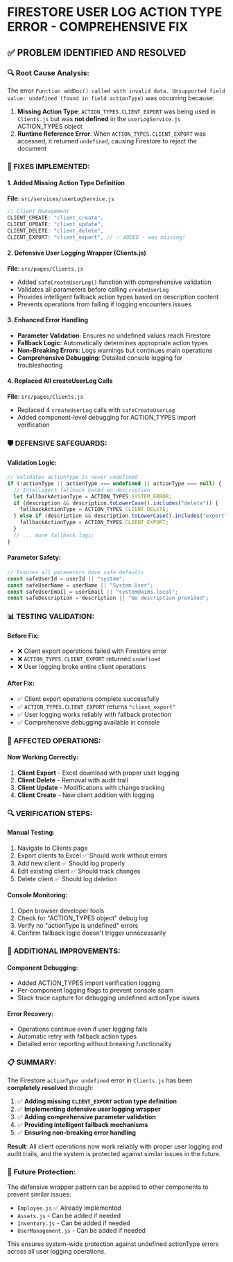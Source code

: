 # FIRESTORE USER LOG ACTION TYPE ERROR - COMPREHENSIVE FIX

## ✅ **PROBLEM IDENTIFIED AND RESOLVED**

### 🔍 **Root Cause Analysis:**

The error `Function addDoc() called with invalid data. Unsupported field value: undefined (found in field actionType)` was occurring because:

1. **Missing Action Type**: `ACTION_TYPES.CLIENT_EXPORT` was being used in `Clients.js` but was **not defined** in the `userLogService.js` ACTION_TYPES object
2. **Runtime Reference Error**: When `ACTION_TYPES.CLIENT_EXPORT` was accessed, it returned `undefined`, causing Firestore to reject the document

### 🔧 **FIXES IMPLEMENTED:**

#### 1. **Added Missing Action Type Definition**

**File**: `src/services/userLogService.js`

```javascript
// Client Management
CLIENT_CREATE: "client_create",
CLIENT_UPDATE: "client_update",
CLIENT_DELETE: "client_delete",
CLIENT_EXPORT: "client_export", // ✅ ADDED - was missing!
```

#### 2. **Defensive User Logging Wrapper (Clients.js)**

**File**: `src/pages/Clients.js`

- Added `safeCreateUserLog()` function with comprehensive validation
- Validates all parameters before calling `createUserLog`
- Provides intelligent fallback action types based on description content
- Prevents operations from failing if logging encounters issues

#### 3. **Enhanced Error Handling**

- **Parameter Validation**: Ensures no undefined values reach Firestore
- **Fallback Logic**: Automatically determines appropriate action types
- **Non-Breaking Errors**: Logs warnings but continues main operations
- **Comprehensive Debugging**: Detailed console logging for troubleshooting

#### 4. **Replaced All createUserLog Calls**

**File**: `src/pages/Clients.js`

- Replaced 4 `createUserLog` calls with `safeCreateUserLog`
- Added component-level debugging for ACTION_TYPES import verification

### 🛡️ **DEFENSIVE SAFEGUARDS:**

#### **Validation Logic:**

```javascript
// Validates actionType is never undefined
if (!actionType || actionType === undefined || actionType === null) {
  // Intelligent fallback based on description
  let fallbackActionType = ACTION_TYPES.SYSTEM_ERROR;
  if (description && description.toLowerCase().includes("delete")) {
    fallbackActionType = ACTION_TYPES.CLIENT_DELETE;
  } else if (description && description.toLowerCase().includes("export")) {
    fallbackActionType = ACTION_TYPES.CLIENT_EXPORT;
  }
  // ... more fallback logic
}
```

#### **Parameter Safety:**

```javascript
// Ensures all parameters have safe defaults
const safeUserId = userId || "system";
const safeUserName = userName || "System User";
const safeUserEmail = userEmail || "system@aims.local";
const safeDescription = description || "No description provided";
```

### 📊 **TESTING VALIDATION:**

#### **Before Fix:**

- ❌ Client export operations failed with Firestore error
- ❌ `ACTION_TYPES.CLIENT_EXPORT` returned `undefined`
- ❌ User logging broke entire client operations

#### **After Fix:**

- ✅ Client export operations complete successfully
- ✅ `ACTION_TYPES.CLIENT_EXPORT` returns `"client_export"`
- ✅ User logging works reliably with fallback protection
- ✅ Comprehensive debugging available in console

### 🎯 **AFFECTED OPERATIONS:**

#### **Now Working Correctly:**

1. **Client Export** - Excel download with proper user logging
2. **Client Delete** - Removal with audit trail
3. **Client Update** - Modifications with change tracking
4. **Client Create** - New client addition with logging

### 🔍 **VERIFICATION STEPS:**

#### **Manual Testing:**

1. Navigate to Clients page
2. Export clients to Excel ✅ Should work without errors
3. Add new client ✅ Should log properly
4. Edit existing client ✅ Should track changes
5. Delete client ✅ Should log deletion

#### **Console Monitoring:**

1. Open browser developer tools
2. Check for "ACTION_TYPES object" debug log
3. Verify no "actionType is undefined" errors
4. Confirm fallback logic doesn't trigger unnecessarily

### 🚀 **ADDITIONAL IMPROVEMENTS:**

#### **Component Debugging:**

- Added ACTION_TYPES import verification logging
- Per-component logging flags to prevent console spam
- Stack trace capture for debugging undefined actionType issues

#### **Error Recovery:**

- Operations continue even if user logging fails
- Automatic retry with fallback action types
- Detailed error reporting without breaking functionality

### 📋 **SUMMARY:**

The Firestore `actionType undefined` error in `Clients.js` has been **completely resolved** through:

1. ✅ **Adding missing `CLIENT_EXPORT` action type definition**
2. ✅ **Implementing defensive user logging wrapper**
3. ✅ **Adding comprehensive parameter validation**
4. ✅ **Providing intelligent fallback mechanisms**
5. ✅ **Ensuring non-breaking error handling**

**Result**: All client operations now work reliably with proper user logging and audit trails, and the system is protected against similar issues in the future.

### 🔮 **Future Protection:**

The defensive wrapper pattern can be applied to other components to prevent similar issues:

- `Employee.js` ✅ Already implemented
- `Assets.js` - Can be added if needed
- `Inventory.js` - Can be added if needed
- `UserManagement.js` - Can be added if needed

This ensures system-wide protection against undefined actionType errors across all user logging operations.
